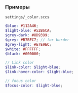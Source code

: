 

### Примеры

	settings/_color.sccs
```scss
$blue: #112A46;
$light-blue: #52B6CA;
$grey-dark: #8D9399;
$grey: #B7BFC7; // for border
$grey-light: #E7E9EC;
$white: #FFFFFF;
$black: #000000;

// Link color
$link-color: $light-blue;
$link-hover-color: $light-blue;

// focus color
$focus-color: $light-blue;
```
